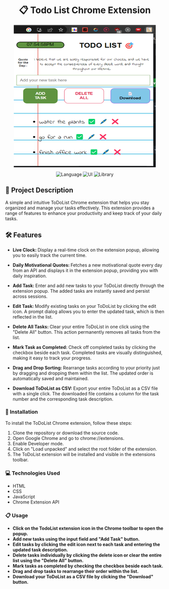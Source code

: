 <h1 align="center">📋 Todo List Chrome Extension</h1>

<div style="overflow: auto" align="center" >
  
<img align="center" src="demo.png" alt="dashboard"  width="450" height="450"/>

</div>

<div align="center">

  ![Language](https://img.shields.io/badge/Language-Javascript-darkgreen.svg)
  ![UI](https://img.shields.io/badge/Styling-CSS-blueviolet)
  ![Library](https://img.shields.io/badge/Language-Html-red)
<!--   ![Library](https://img.shields.io/badge/Library-ReactProSideBar-pink) -->
  
</div>

## 📄 Project Description 
A simple and intuitive ToDoList Chrome extension that helps you stay organized and manage your tasks effectively.
This extension provides a range of features to enhance your productivity and keep track of your daily tasks.

## 🛠 Features
  
- <b> Live Clock:  </b> Display a real-time clock on the extension popup, allowing you to easily track the current time.

- <b> Daily Motivational Quotes: </b> Fetches a new motivational quote every day from an API and displays it in the extension popup, providing you with daily inspiration.

- <b> Add Task: </b> Enter and add new tasks to your ToDoList directly through the extension popup. The added tasks are instantly saved and persist across sessions.

- <b> Edit Task:  </b> Modify existing tasks on your ToDoList by clicking the edit icon. A prompt dialog allows you to enter the updated task, which is then reflected in the list.

- <b> Delete All Tasks:  </b> Clear your entire ToDoList in one click using the "Delete All" button. This action permanently removes all tasks from the list.

- <b> Mark Task as Completed:  </b> Check off completed tasks by clicking the checkbox beside each task. Completed tasks are visually distinguished, making it easy to track your progress.

- <b> Drag and Drop Sorting:  </b> Rearrange tasks according to your priority just by dragging and dropping them within the list. The updated order is automatically saved and maintained.

- <b> Download ToDoList as CSV: </b> Export your entire ToDoList as a CSV file with a single click. The downloaded file contains a column for the task number and the corresponding task description.

### 🔧 Installation

To install the ToDoList Chrome extension, follow these steps:

1. Clone the repository or download the source code.
2. Open Google Chrome and go to chrome://extensions.
3. Enable Developer mode.
4. Click on "Load unpacked" and select the root folder of the extension.
5. The ToDoList extension will be installed and visible in the extensions toolbar.
 
### 💻 Technologies Used 
<ul>
  <li>HTML</li>
 <li>CSS</li>
 <li>JavaScript</li>
 <li>Chrome Extension API </li>
</ul>
 
### 📋 Usage
  
- <b>Click on the TodoList extension icon in the Chrome toolbar to open the popup.
- <b>Add new tasks using the input field and "Add Task" button.
- <b>Edit tasks by clicking the edit icon next to each task and entering the updated task description.
- <b>Delete tasks individually by clicking the delete icon or clear the entire list using the "Delete All" button.
- <b>Mark tasks as completed by checking the checkbox beside each task.
- <b>Drag and drop tasks to rearrange their order within the list.
- <b>Download your ToDoList as a CSV file by clicking the "Download" button.
  

